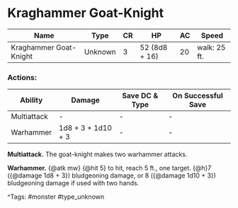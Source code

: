 # Kraghammer Goat-Knight

| Name | Type | CR | HP | AC | Speed |
|------|------|----|----|----|-------|
| Kraghammer Goat-Knight | Unknown | 3 | 52 (8d8 + 16) | 20 | walk: 25 ft. |

### Actions:

| Ability | Damage | Save DC & Type | On Successful Save |
|---------|--------|----------------|--------------------|
| Multiattack | - | - | - |
| Warhammer | 1d8 + 3 + 1d10 + 3 | - | - |


**Multiattack.** The goat-knight makes two warhammer attacks.

**Warhammer.** {@atk mw} {@hit 5} to hit, reach 5 ft., one target. {@h}7 ({@damage 1d8 + 3}) bludgeoning damage, or 8 ({@damage 1d10 + 3}) bludgeoning damage if used with two hands.

^Tags: #monster #type_unknown